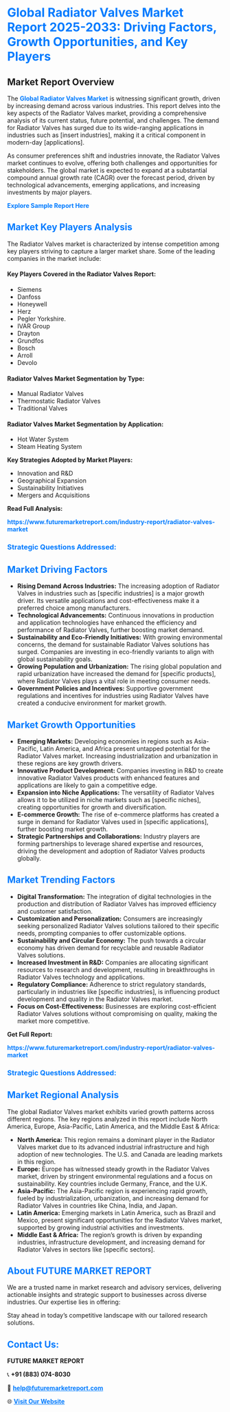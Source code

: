 <h1 style="color: #007BFF;">Global Radiator Valves Market Report 2025-2033: Driving Factors, Growth Opportunities, and Key Players</h1>

<section id="overview">
<h2>Market Report Overview</h2>
<p>The <a href="https://www.futuremarketreport.com/industry-report/radiator-valves-market" style="color: #007BFF; text-decoration: none;"><strong>Global Radiator Valves Market</strong></a> is witnessing significant growth, driven by increasing demand across various industries. This report delves into the key aspects of the Radiator Valves market, providing a comprehensive analysis of its current status, future potential, and challenges. The demand for Radiator Valves has surged due to its wide-ranging applications in industries such as [insert industries], making it a critical component in modern-day [applications].</p>
<p>As consumer preferences shift and industries innovate, the Radiator Valves market continues to evolve, offering both challenges and opportunities for stakeholders. The global market is expected to expand at a substantial compound annual growth rate (CAGR) over the forecast period, driven by technological advancements, emerging applications, and increasing investments by major players.</p>
</section>

<section id="overview">
<p><a href="https://www.futuremarketreport.com/request-sample/reportId=58409" style="color: #007BFF; text-decoration: none;"><strong>Explore Sample Report Here</strong></a></p>
</section>

<section id="key-players">
<h2 style="color: #007BFF;">Market Key Players Analysis</h2>
<p>The Radiator Valves market is characterized by intense competition among key players striving to capture a larger market share. Some of the leading companies in the market include:</p>
<h4>Key Players Covered in the Radiator Valves Report:</h4>
<ul><li>Siemens</li><li>Danfoss</li><li>Honeywell</li><li>Herz</li><li>Pegler Yorkshire.</li><li>IVAR Group</li><li>Drayton</li><li>Grundfos</li><li>Bosch</li><li>Arroll</li><li>Devolo</li></ul>
<h4>Radiator Valves Market Segmentation by Type:</h4>
<ul><li>Manual Radiator Valves</li><li>Thermostatic Radiator Valves</li><li>Traditional Valves</li></ul>

<h4>Radiator Valves Market Segmentation by Application:</h4>
<ul><li>Hot Water System</li><li>Steam Heating System</li></ul>
<p><strong>Key Strategies Adopted by Market Players:</strong></p>
<ul>
<li>Innovation and R&D</li>
<li>Geographical Expansion</li>
<li>Sustainability Initiatives</li>
<li>Mergers and Acquisitions</li>
</ul>
</section>

<section>
<p><strong>Read Full Analysis: </strong></p><a href="https://www.futuremarketreport.com/industry-report/radiator-valves-market" style="color: #007BFF; text-decoration: none;"><strong>https://www.futuremarketreport.com/industry-report/radiator-valves-market</strong></a>
<h3 style="color: #007BFF;">Strategic Questions Addressed:</h3>
</section>

<section id="driving-factors">
<h2 style="color: #007BFF;">Market Driving Factors</h2>
<ul>
<li><strong>Rising Demand Across Industries:</strong> The increasing adoption of Radiator Valves in industries such as [specific industries] is a major growth driver. Its versatile applications and cost-effectiveness make it a preferred choice among manufacturers.</li>
<li><strong>Technological Advancements:</strong> Continuous innovations in production and application technologies have enhanced the efficiency and performance of Radiator Valves, further boosting market demand.</li>
<li><strong>Sustainability and Eco-Friendly Initiatives:</strong> With growing environmental concerns, the demand for sustainable Radiator Valves solutions has surged. Companies are investing in eco-friendly variants to align with global sustainability goals.</li>
<li><strong>Growing Population and Urbanization:</strong> The rising global population and rapid urbanization have increased the demand for [specific products], where Radiator Valves plays a vital role in meeting consumer needs.</li>
<li><strong>Government Policies and Incentives:</strong> Supportive government regulations and incentives for industries using Radiator Valves have created a conducive environment for market growth.</li>
</ul>
</section>

<section id="growth-opportunities">
<h2 style="color: #007BFF;">Market Growth Opportunities</h2>
<ul>
<li><strong>Emerging Markets:</strong> Developing economies in regions such as Asia-Pacific, Latin America, and Africa present untapped potential for the Radiator Valves market. Increasing industrialization and urbanization in these regions are key growth drivers.</li>
<li><strong>Innovative Product Development:</strong> Companies investing in R&D to create innovative Radiator Valves products with enhanced features and applications are likely to gain a competitive edge.</li>
<li><strong>Expansion into Niche Applications:</strong> The versatility of Radiator Valves allows it to be utilized in niche markets such as [specific niches], creating opportunities for growth and diversification.</li>
<li><strong>E-commerce Growth:</strong> The rise of e-commerce platforms has created a surge in demand for Radiator Valves used in [specific applications], further boosting market growth.</li>
<li><strong>Strategic Partnerships and Collaborations:</strong> Industry players are forming partnerships to leverage shared expertise and resources, driving the development and adoption of Radiator Valves products globally.</li>
</ul>
</section>

<section id="trending-factors">
<h2 style="color: #007BFF;">Market Trending Factors</h2>
<ul>
<li><strong>Digital Transformation:</strong> The integration of digital technologies in the production and distribution of Radiator Valves has improved efficiency and customer satisfaction.</li>
<li><strong>Customization and Personalization:</strong> Consumers are increasingly seeking personalized Radiator Valves solutions tailored to their specific needs, prompting companies to offer customizable options.</li>
<li><strong>Sustainability and Circular Economy:</strong> The push towards a circular economy has driven demand for recyclable and reusable Radiator Valves solutions.</li>
<li><strong>Increased Investment in R&D:</strong> Companies are allocating significant resources to research and development, resulting in breakthroughs in Radiator Valves technology and applications.</li>
<li><strong>Regulatory Compliance:</strong> Adherence to strict regulatory standards, particularly in industries like [specific industries], is influencing product development and quality in the Radiator Valves market.</li>
<li><strong>Focus on Cost-Effectiveness:</strong> Businesses are exploring cost-efficient Radiator Valves solutions without compromising on quality, making the market more competitive.</li>
</ul>
</section>

<section>
<p><strong>Get Full Report: </strong></p><a href="https://www.futuremarketreport.com/industry-report/radiator-valves-market" style="color: #007BFF; text-decoration: none;"><strong>https://www.futuremarketreport.com/industry-report/radiator-valves-market</strong></a>
<h3 style="color: #007BFF;">Strategic Questions Addressed:</h3>
</section>


<section id="regional-analysis">
<h2 style="color: #007BFF;">Market Regional Analysis</h2>
<p>The global Radiator Valves market exhibits varied growth patterns across different regions. The key regions analyzed in this report include North America, Europe, Asia-Pacific, Latin America, and the Middle East & Africa:</p>
<ul>
<li><strong>North America:</strong> This region remains a dominant player in the Radiator Valves market due to its advanced industrial infrastructure and high adoption of new technologies. The U.S. and Canada are leading markets in this region.</li>
<li><strong>Europe:</strong> Europe has witnessed steady growth in the Radiator Valves market, driven by stringent environmental regulations and a focus on sustainability. Key countries include Germany, France, and the U.K.</li>
<li><strong>Asia-Pacific:</strong> The Asia-Pacific region is experiencing rapid growth, fueled by industrialization, urbanization, and increasing demand for Radiator Valves in countries like China, India, and Japan.</li>
<li><strong>Latin America:</strong> Emerging markets in Latin America, such as Brazil and Mexico, present significant opportunities for the Radiator Valves market, supported by growing industrial activities and investments.</li>
<li><strong>Middle East & Africa:</strong> The region’s growth is driven by expanding industries, infrastructure development, and increasing demand for Radiator Valves in sectors like [specific sectors].</li>
</ul>
</section>

<footer>
<h2 style="color: #007BFF;">About FUTURE MARKET REPORT</h2>
<p>We are a trusted name in market research and advisory services, delivering actionable insights and strategic support to businesses across diverse industries. Our expertise lies in offering:</p>

<p>Stay ahead in today’s competitive landscape with our tailored research solutions.</p>

<h2 style="color: #007BFF;">Contact Us:</h2>
<p><strong>FUTURE MARKET REPORT</strong></p>
<p>📞 <strong>+91 (883) 074-8030</strong></p>
<p>📧 <strong><a href="mailto:help@futuremarketreport.com" style="color: #007BFF;">help@futuremarketreport.com</a></strong></p>
<p>🌐 <strong><a href="https://www.futuremarketreport.com/" style="color: #007BFF;">Visit Our Website</a></strong></p>
</footer>